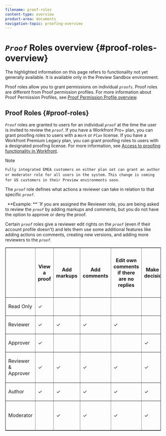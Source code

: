 ```yaml
---
filename: proof-roles
content-type: overview
product-area: documents
navigation-topic: proofing-overview
---
```




# *`Proof`* Roles overview {#proof-roles-overview}

The highlighted information on this page refers to functionality not yet generally available. It is available only in the Preview Sandbox environment.


Proof roles allow you to grant permissions on individual *`proofs`*. Proof roles are different from Proof permission profiles. For more information about Proof Permission Profiles, see [Proof Permission Profile overview](permission-profiles.md).


## Proof Roles {#proof-roles}

*`Proof`* roles are granted to users for an individual *`proof`* at the time the user is invited to review the *`proof`*. If you have a Workfront Pro+ plan, you can grant proofing roles to users with a *`Work`* or *`Plan`* license. If you have a Workfront Premium Legacy plan, you can grant proofing roles to users with a designated proofing license. For more information, see [Access to proofing functionality in Workfront](access-to-proofing-functionality.md).


>[!NOTE]
>
>`Fully integrated EMEA customers on either plan set can grant an author or moderator role for all users in the system.` `This change is coming for US customers in their Preview environments soon`.


The *`proof`* role defines what actions a reviewer can take in relation to that specific *`proof`*. 


` `**Example: **``If you are assigned the Reviewer role, you are being asked to review the *`proof`* by adding markups and comments, but you do not have the option to approve or deny the proof.


Certain *`proof`* roles give a reviewer edit rights on the *`proof`* (even if their account profile doesn't) and lets them use some additional features like adding actions on comments, creating new versions, and adding more reviewers to the *`proof`*.

<table border="1" cellspacing="15" cellpadding="1" style="mc-table-style: url('../../../Resources/TableStyles/TableStyle-HeaderRow.css');margin-left: 0;margin-right: auto;width: 100%;" class="TableStyle-TableStyle-HeaderRow"> 
 <col class="TableStyle-TableStyle-HeaderRow-Column-Column1"> 
 <col class="TableStyle-TableStyle-HeaderRow-Column-Column1"> 
 <col class="TableStyle-TableStyle-HeaderRow-Column-Column1"> 
 <col class="TableStyle-TableStyle-HeaderRow-Column-Column1"> 
 <col class="TableStyle-TableStyle-HeaderRow-Column-Column1"> 
 <col class="TableStyle-TableStyle-HeaderRow-Column-Column1"> 
 <col class="TableStyle-TableStyle-HeaderRow-Column-Column1"> 
 <col class="TableStyle-TableStyle-HeaderRow-Column-Column1"> 
 <col class="TableStyle-TableStyle-HeaderRow-Column-Column1"> 
 <col class="TableStyle-TableStyle-HeaderRow-Column-Column1"> 
 <col class="TableStyle-TableStyle-HeaderRow-Column-Column1"> 
 <col class="TableStyle-TableStyle-HeaderRow-Column-Column1"> 
 <col class="TableStyle-TableStyle-HeaderRow-Column-Column1"> 
 <col class="TableStyle-TableStyle-HeaderRow-Column-Column1"> 
 <thead> 
  <tr class="TableStyle-TableStyle-HeaderRow-Head-Header1"> 
   <th class="TableStyle-TableStyle-HeaderRow-HeadE-Column1-Header1"> <p>&nbsp;</p> </th> 
   <th class="TableStyle-TableStyle-HeaderRow-HeadE-Column1-Header1"> <p><span class="bold">View a <span class="mc-variable WFVariables.proof-sing-n variable varname">proof</span></span> </p> </th> 
   <th class="TableStyle-TableStyle-HeaderRow-HeadE-Column1-Header1"> <p><span class="bold">Add markups</span> </p> </th> 
   <th class="TableStyle-TableStyle-HeaderRow-HeadE-Column1-Header1"> <p><span class="bold">Add comments</span> </p> </th> 
   <th class="TableStyle-TableStyle-HeaderRow-HeadE-Column1-Header1"> <p><span class="bold">Edit own comments if there are no replies</span> </p> </th> 
   <th class="TableStyle-TableStyle-HeaderRow-HeadE-Column1-Header1"> <p><span class="bold">Make a decision</span> </p> </th> 
   <th class="TableStyle-TableStyle-HeaderRow-HeadE-Column1-Header1"> <p><span class="bold">Delete comments made by others</span> </p> </th> 
   <th class="TableStyle-TableStyle-HeaderRow-HeadE-Column1-Header1">Resolve comments</th> 
   <th class="TableStyle-TableStyle-HeaderRow-HeadE-Column1-Header1">Apply Actions to Comments</th> 
   <th class="TableStyle-TableStyle-HeaderRow-HeadE-Column1-Header1"> <p><span class="bold">Edit the <span class="mc-variable WFVariables.proof-sing-n variable varname">proof</span></span> </p> </th> 
   <th class="TableStyle-TableStyle-HeaderRow-HeadE-Column1-Header1">Share the <span class="mc-variable WFVariables.proof-v variable varname">proof</span> with others</th> 
   <th class="TableStyle-TableStyle-HeaderRow-HeadE-Column1-Header1">Create new version</th> 
   <th class="TableStyle-TableStyle-HeaderRow-HeadE-Column1-Header1"> <p><span class="bold">View approval requests in the Home area</span> </p> </th> 
   <th class="TableStyle-TableStyle-HeaderRow-HeadD-Column1-Header1">Add new reviewers</th> 
  </tr> 
 </thead> 
 <tbody> 
  <tr class="TableStyle-TableStyle-HeaderRow-Body-LightGray"> 
   <td class="TableStyle-TableStyle-HeaderRow-BodyE-Column1-LightGray"> <p><span class="bold">Read Only</span> </p> </td> 
   <td class="TableStyle-TableStyle-HeaderRow-BodyE-Column1-LightGray"> <p>✓</p> </td> 
   <td class="TableStyle-TableStyle-HeaderRow-BodyE-Column1-LightGray"> <p>&nbsp;</p> </td> 
   <td class="TableStyle-TableStyle-HeaderRow-BodyE-Column1-LightGray"> <p>&nbsp;</p> </td> 
   <td class="TableStyle-TableStyle-HeaderRow-BodyE-Column1-LightGray"> <p>&nbsp;</p> </td> 
   <td class="TableStyle-TableStyle-HeaderRow-BodyE-Column1-LightGray"> <p>&nbsp;</p> </td> 
   <td class="TableStyle-TableStyle-HeaderRow-BodyE-Column1-LightGray"> <p>&nbsp;</p> </td> 
   <td class="TableStyle-TableStyle-HeaderRow-BodyE-Column1-LightGray">&nbsp;</td> 
   <td class="TableStyle-TableStyle-HeaderRow-BodyE-Column1-LightGray">✓</td> 
   <td class="TableStyle-TableStyle-HeaderRow-BodyE-Column1-LightGray"> <p>&nbsp;</p> </td> 
   <td class="TableStyle-TableStyle-HeaderRow-BodyE-Column1-LightGray">✓</td> 
   <td class="TableStyle-TableStyle-HeaderRow-BodyE-Column1-LightGray">&nbsp;</td> 
   <td class="TableStyle-TableStyle-HeaderRow-BodyE-Column1-LightGray">&nbsp;</td> 
   <td class="TableStyle-TableStyle-HeaderRow-BodyD-Column1-LightGray">&nbsp;</td> 
  </tr> 
  <tr class="TableStyle-TableStyle-HeaderRow-Body-MediumGray"> 
   <td class="TableStyle-TableStyle-HeaderRow-BodyE-Column1-MediumGray"> <p><span class="bold">Reviewer</span> </p> </td> 
   <td class="TableStyle-TableStyle-HeaderRow-BodyE-Column1-MediumGray"> <p>✓</p> </td> 
   <td class="TableStyle-TableStyle-HeaderRow-BodyE-Column1-MediumGray"> <p>✓</p> </td> 
   <td class="TableStyle-TableStyle-HeaderRow-BodyE-Column1-MediumGray"> <p>✓</p> </td> 
   <td class="TableStyle-TableStyle-HeaderRow-BodyE-Column1-MediumGray"> <p>✓</p> </td> 
   <td class="TableStyle-TableStyle-HeaderRow-BodyE-Column1-MediumGray"> <p>&nbsp;</p> </td> 
   <td class="TableStyle-TableStyle-HeaderRow-BodyE-Column1-MediumGray"> <p>&nbsp;</p> </td> 
   <td class="TableStyle-TableStyle-HeaderRow-BodyE-Column1-MediumGray">&nbsp;</td> 
   <td class="TableStyle-TableStyle-HeaderRow-BodyE-Column1-MediumGray">✓</td> 
   <td class="TableStyle-TableStyle-HeaderRow-BodyE-Column1-MediumGray"> <p>&nbsp;</p> </td> 
   <td class="TableStyle-TableStyle-HeaderRow-BodyE-Column1-MediumGray">✓</td> 
   <td class="TableStyle-TableStyle-HeaderRow-BodyE-Column1-MediumGray">&nbsp;</td> 
   <td class="TableStyle-TableStyle-HeaderRow-BodyE-Column1-MediumGray">&nbsp;</td> 
   <td class="TableStyle-TableStyle-HeaderRow-BodyD-Column1-MediumGray">&nbsp;</td> 
  </tr> 
  <tr class="TableStyle-TableStyle-HeaderRow-Body-LightGray"> 
   <td class="TableStyle-TableStyle-HeaderRow-BodyE-Column1-LightGray"> <p><span class="bold">Approver</span> </p> </td> 
   <td class="TableStyle-TableStyle-HeaderRow-BodyE-Column1-LightGray"> <p>✓</p> </td> 
   <td class="TableStyle-TableStyle-HeaderRow-BodyE-Column1-LightGray"> <p>&nbsp;</p> </td> 
   <td class="TableStyle-TableStyle-HeaderRow-BodyE-Column1-LightGray"> <p>&nbsp;</p> </td> 
   <td class="TableStyle-TableStyle-HeaderRow-BodyE-Column1-LightGray"> <p>&nbsp;</p> </td> 
   <td class="TableStyle-TableStyle-HeaderRow-BodyE-Column1-LightGray"> <p>✓</p> </td> 
   <td class="TableStyle-TableStyle-HeaderRow-BodyE-Column1-LightGray"> <p>&nbsp;</p> </td> 
   <td class="TableStyle-TableStyle-HeaderRow-BodyE-Column1-LightGray">&nbsp;</td> 
   <td class="TableStyle-TableStyle-HeaderRow-BodyE-Column1-LightGray">✓</td> 
   <td class="TableStyle-TableStyle-HeaderRow-BodyE-Column1-LightGray"> <p>&nbsp;</p> </td> 
   <td class="TableStyle-TableStyle-HeaderRow-BodyE-Column1-LightGray">✓</td> 
   <td class="TableStyle-TableStyle-HeaderRow-BodyE-Column1-LightGray">&nbsp;</td> 
   <td class="TableStyle-TableStyle-HeaderRow-BodyE-Column1-LightGray"> <p>✓</p> </td> 
   <td class="TableStyle-TableStyle-HeaderRow-BodyD-Column1-LightGray">&nbsp;</td> 
  </tr> 
  <tr class="TableStyle-TableStyle-HeaderRow-Body-MediumGray"> 
   <td class="TableStyle-TableStyle-HeaderRow-BodyE-Column1-MediumGray"> <p><span class="bold">Reviewer &amp; Approver</span> </p> </td> 
   <td class="TableStyle-TableStyle-HeaderRow-BodyE-Column1-MediumGray"> <p>✓</p> </td> 
   <td class="TableStyle-TableStyle-HeaderRow-BodyE-Column1-MediumGray"> <p>✓</p> </td> 
   <td class="TableStyle-TableStyle-HeaderRow-BodyE-Column1-MediumGray"> <p>✓</p> </td> 
   <td class="TableStyle-TableStyle-HeaderRow-BodyE-Column1-MediumGray"> <p>✓</p> </td> 
   <td class="TableStyle-TableStyle-HeaderRow-BodyE-Column1-MediumGray"> <p>✓</p> </td> 
   <td class="TableStyle-TableStyle-HeaderRow-BodyE-Column1-MediumGray"> <p>&nbsp;</p> </td> 
   <td class="TableStyle-TableStyle-HeaderRow-BodyE-Column1-MediumGray">&nbsp;</td> 
   <td class="TableStyle-TableStyle-HeaderRow-BodyE-Column1-MediumGray">✓</td> 
   <td class="TableStyle-TableStyle-HeaderRow-BodyE-Column1-MediumGray"> <p>&nbsp;</p> </td> 
   <td class="TableStyle-TableStyle-HeaderRow-BodyE-Column1-MediumGray">✓</td> 
   <td class="TableStyle-TableStyle-HeaderRow-BodyE-Column1-MediumGray">&nbsp;</td> 
   <td class="TableStyle-TableStyle-HeaderRow-BodyE-Column1-MediumGray"> <p>✓</p> </td> 
   <td class="TableStyle-TableStyle-HeaderRow-BodyD-Column1-MediumGray">&nbsp;</td> 
  </tr> 
  <tr class="TableStyle-TableStyle-HeaderRow-Body-LightGray"> 
   <td class="TableStyle-TableStyle-HeaderRow-BodyE-Column1-LightGray"> <p><span class="bold">Author</span> </p> </td> 
   <td class="TableStyle-TableStyle-HeaderRow-BodyE-Column1-LightGray"> <p>✓</p> </td> 
   <td class="TableStyle-TableStyle-HeaderRow-BodyE-Column1-LightGray"> <p>✓</p> </td> 
   <td class="TableStyle-TableStyle-HeaderRow-BodyE-Column1-LightGray"> <p>✓</p> </td> 
   <td class="TableStyle-TableStyle-HeaderRow-BodyE-Column1-LightGray"> <p>✓</p> </td> 
   <td class="TableStyle-TableStyle-HeaderRow-BodyE-Column1-LightGray"> <p>✓</p> </td> 
   <td class="TableStyle-TableStyle-HeaderRow-BodyE-Column1-LightGray"> <p>&nbsp;</p> </td> 
   <td class="TableStyle-TableStyle-HeaderRow-BodyE-Column1-LightGray">✓</td> 
   <td class="TableStyle-TableStyle-HeaderRow-BodyE-Column1-LightGray">✓</td> 
   <td class="TableStyle-TableStyle-HeaderRow-BodyE-Column1-LightGray"> <p>✓</p> </td> 
   <td class="TableStyle-TableStyle-HeaderRow-BodyE-Column1-LightGray">✓</td> 
   <td class="TableStyle-TableStyle-HeaderRow-BodyE-Column1-LightGray">✓</td> 
   <td class="TableStyle-TableStyle-HeaderRow-BodyE-Column1-LightGray">&nbsp;</td> 
   <td class="TableStyle-TableStyle-HeaderRow-BodyD-Column1-LightGray">&nbsp;</td> 
  </tr> 
  <tr class="TableStyle-TableStyle-HeaderRow-Body-MediumGray"> 
   <td class="TableStyle-TableStyle-HeaderRow-BodyB-Column1-MediumGray"> <p><span class="bold">Moderator</span> </p> </td> 
   <td class="TableStyle-TableStyle-HeaderRow-BodyB-Column1-MediumGray"> <p>&nbsp;</p> </td> 
   <td class="TableStyle-TableStyle-HeaderRow-BodyB-Column1-MediumGray"> <p>✓</p> </td> 
   <td class="TableStyle-TableStyle-HeaderRow-BodyB-Column1-MediumGray"> <p><span class="bold">✓</span> </p> </td> 
   <td class="TableStyle-TableStyle-HeaderRow-BodyB-Column1-MediumGray"> <p>✓</p> </td> 
   <td class="TableStyle-TableStyle-HeaderRow-BodyB-Column1-MediumGray"> <p>✓</p> </td> 
   <td class="TableStyle-TableStyle-HeaderRow-BodyB-Column1-MediumGray"> <p>✓</p> <p>&nbsp;</p> </td> 
   <td class="TableStyle-TableStyle-HeaderRow-BodyB-Column1-MediumGray">✓</td> 
   <td class="TableStyle-TableStyle-HeaderRow-BodyB-Column1-MediumGray">✓</td> 
   <td class="TableStyle-TableStyle-HeaderRow-BodyB-Column1-MediumGray"> <p>&nbsp;</p> </td> 
   <td class="TableStyle-TableStyle-HeaderRow-BodyB-Column1-MediumGray">✓</td> 
   <td class="TableStyle-TableStyle-HeaderRow-BodyB-Column1-MediumGray">✓</td> 
   <td class="TableStyle-TableStyle-HeaderRow-BodyB-Column1-MediumGray">&nbsp;</td> 
   <td class="TableStyle-TableStyle-HeaderRow-BodyA-Column1-MediumGray">✓</td> 
  </tr> 
 </tbody> 
</table>

